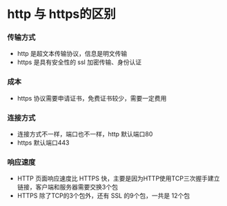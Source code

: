 # http 与 https的区别
### **传输方式**
- http 是超文本传输协议，信息是明文传输
- https 是具有安全性的 ssl 加密传输、身份认证
### **成本**
- https 协议需要申请证书，免费证书较少，需要一定费用
### **连接方式**
- 连接方式不一样，端口也不一样，http 默认端口80
- https 默认端口443

### **响应速度**
- HTTP 页面响应速度比 HTTPS 快，主要是因为HTTP使用TCP三次握手建立链接，客户端和服务器需要交换3个包
- HTTPS 除了TCP的3个包外，还有 SSL 的9个包，一共是 12个包
